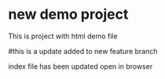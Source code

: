 # new demo project
This is project with html demo file

#this is a update added to new feature branch

index file has been updated open in browser
